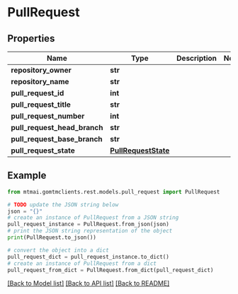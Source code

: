 # PullRequest


## Properties

Name | Type | Description | Notes
------------ | ------------- | ------------- | -------------
**repository_owner** | **str** |  | 
**repository_name** | **str** |  | 
**pull_request_id** | **int** |  | 
**pull_request_title** | **str** |  | 
**pull_request_number** | **int** |  | 
**pull_request_head_branch** | **str** |  | 
**pull_request_base_branch** | **str** |  | 
**pull_request_state** | [**PullRequestState**](PullRequestState.md) |  | 

## Example

```python
from mtmai.gomtmclients.rest.models.pull_request import PullRequest

# TODO update the JSON string below
json = "{}"
# create an instance of PullRequest from a JSON string
pull_request_instance = PullRequest.from_json(json)
# print the JSON string representation of the object
print(PullRequest.to_json())

# convert the object into a dict
pull_request_dict = pull_request_instance.to_dict()
# create an instance of PullRequest from a dict
pull_request_from_dict = PullRequest.from_dict(pull_request_dict)
```
[[Back to Model list]](../README.md#documentation-for-models) [[Back to API list]](../README.md#documentation-for-api-endpoints) [[Back to README]](../README.md)


